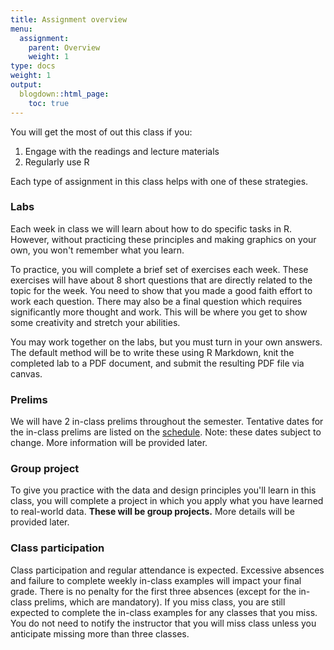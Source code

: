 ```yaml
---
title: Assignment overview
menu:
  assignment:
    parent: Overview
    weight: 1
type: docs
weight: 1
output:
  blogdown::html_page:
    toc: true
---
```


You will get the most of out this class if you:

1. Engage with the readings and lecture materials
2. Regularly use R

Each type of assignment in this class helps with one of these strategies.


<!-- ### Reflections -->

<!-- To encourage engagement with the course content, you'll need to write a ≈150 word reflection about the readings and lectures for the day. That's fairly short: there are ≈250 words on a typical double-spaced page in Microsoft Word (500 when single-spaced).  -->

<!-- You can do a lot of different things with this memo: discuss something you learned from the course content, write about the best or worst data visualization you saw recently, connect the course content to your own work, etc. These reflections let you explore and answer some of the key questions of this course. -->

<!-- The course content for each week will also include a set of questions specific to that topic. *You do not have to answer all (or any) of these questions*. They exist to guide your thinking, that's all. -->

<!-- A TA will grade reflections using a check system: -->

<!-- - ✔+: (*6 points (120%) in gradebook*) Reflection shows phenomenal thought and engagement with the course content. We will not assign these often. -->
<!-- - ✔: (*5 points (100%) in gradebook*) Reflection is thoughtful, well-written, and shows engagement with the course content. This is the expected level of performance. -->
<!-- - ✔−: (*2.5 points (50%) in gradebook*) Reflection is hastily composed, too short, and/or only cursorily engages with the course content. This grade signals that you need to improve next time. We hope not assign these often. -->

<!-- Notice that is essentially a pass/fail or completion-based system. We're not grading your writing ability; we're not counting the exact number of words you're writing; and we're not looking for encyclopedic citations of every single reading to prove that you did indeed read everything. We are simply looking for thoughtful engagement. Do good work and you'll get a ✓. -->

<!-- Please submit your reflections via canvas. You can choose whether to write them using R Markdown or to use another one of the formats listed in the canvas assignments. I recommend that you use R Markdown to gain more practice with R and RStudio. If you use R Markdown, `knit` the completed reflection to a PDF document and submit the resulting PDF file via canvas. -->


### Labs

Each week in class we will learn about how to do specific tasks in R. However, without practicing these principles and making graphics on your own, you won't remember what you learn.

To practice, you will complete a brief set of exercises each week. These exercises will have about 8 short questions that are directly related to the topic for the week. You need to show that you made a good faith effort to work each question. There may also be a final question which requires significantly more thought and work. This will be where you get to show some creativity and stretch your abilities.

<!-- A TA will grade labs using a check system: -->

<!-- - ✔+: (*11 points (110%) in gradebook*) Exercises are complete. Knitted document is clean and easy to follow. Work is exceptional. We will not assign these often. -->
<!-- - ✔: (*10 points (100%) in gradebook*) Exercises are complete and most answers are correct. This is the expected level of performance. -->
<!-- - ✔−: (*5 points (50%) in gradebook*) Exercises are incomplete and/or most answers are incorrect. This indicates that you need to improve next time. We hope not to assign these often. -->


<!-- This is essentially a pass/fail system. We're not grading your coding ability; we're not checking each line of code to make sure it produces some exact final figure; and we're not looking for perfect. Also note that a ✓ does not require 100% success. You will sometimes get stuck with weird errors that you can't solve, or the demands of pandemic living might occasionally become overwhelming. We are looking for good faith effort. Try hard, do good work, and you'll get a ✓. -->

You may work together on the labs, but you must turn in your own answers. The default method will be to write these using R Markdown, knit the completed lab to a PDF document, and submit the resulting PDF file via canvas.


### Prelims

We will have 2 in-class prelims throughout the semester. Tentative dates for the in-class prelims are listed on the [schedule](/schedule/). Note: these dates subject to change. More information will be provided later.


### Group project

To give you practice with the data and design principles you'll learn in this class, you will complete a project in which you apply what you have learned to real-world data. **These will be group projects.** More details will be provided later.

<!-- The mini projects will be graded using a check system: -->

<!-- - ✔+: (*85 points (≈115%) in gradebook*) Project is phenomenally well-designed and uses advanced R techniques. The project uncovers an important story that is not readily apparent from just looking at the raw data. I will not assign these often. -->
<!-- - ✔: (*75 points (100%) in gradebook*) Project is fine, follows most design principles, answers a question from the data, and uses R correctly. This is the expected level of performance. -->
<!-- - ✔−: (*37.5 points (50%) in gradebook*) Project is missing large components, is poorly designed, does not answer a relevant question, and/or uses R incorrectly. This indicates that you need to improve next time. I will hopefully not assign these often. -->

<!-- Because these mini projects give you practice for the final project, I will provide you with substantial feedback on your design and code. -->


<!-- ### Final project -->

<!-- At the end of the course, you will demonstrate your programming and data visualization skills by completing a final project. **This will be a group project.** More details will be posted later. -->

<!-- [Complete details for the final project (including past examples of excellent projects) are here.](/assignment/final-project/) -->

<!-- **There is no final exam. This project is your final exam.** -->

<!-- The project will ***not*** be graded using a check system. Instead I will use a rubric to grade four elements of your project: -->

<!-- 1. Technical skills -->
<!-- 2. Visual design -->
<!-- 3. Truth and beauty -->
<!-- 4. Story -->

<!-- If you've engaged with the course content and completed the exercises and mini projects throughout the course, you should do just fine with the final project. -->

### Class participation

Class participation and regular attendance is expected. Excessive absences and failure to complete weekly in-class examples will impact your final grade. There is no penalty for the first three absences (except for the in-class prelims, which are mandatory). If you miss class, you are still expected to complete the in-class examples for any classes that you miss. You do not need to notify the instructor that you will miss class unless you anticipate missing more than three classes.
